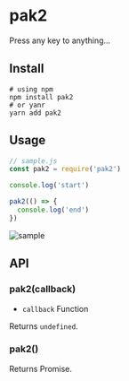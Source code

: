# pak2

Press any key to anything...

## Install

```
# using npm
npm install pak2
# or yanr
yarn add pak2
```

## Usage

```js
// sample.js
const pak2 = require('pak2')

console.log('start')

pak2(() => {
  console.log('end')
})
```

![sample](https://i.gyazo.com/2e46b8c1f2a95cb0d80412261825a455.gif)

## API

### pak2(callback)

- `callback` Function

Returns `undefined`.

### pak2()

Returns Promise.
